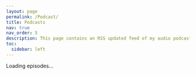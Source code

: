 ```yaml
---
layout: page
permalink: /Podcast/
title: Podcasts
nav: true
nav_order: 5
description: This page contains an RSS updated feed of my audio podcasts
toc:
  sidebar: left
---
```

<script>
async function fetchPodcastEpisodes() {
    const rssFeedUrl = "https://anchor.fm/s/f9faf04c/podcast/rss";
    const response = await fetch(rssFeedUrl);
    const text = await response.text();
    
    const parser = new DOMParser();
    const xml = parser.parseFromString(text, "text/xml");
    
    let episodesHtml = "";
    xml.querySelectorAll("item").forEach(episode => {
        const title = episode.querySelector("title").textContent;
        const description = episode.querySelector("description").textContent;
        const audioUrl = episode.querySelector("enclosure").getAttribute("url");
        const imageUrl = episode.querySelector("itunes\\:image")?.getAttribute("href") || "default-image.jpg"; // Fallback image

        episodesHtml += `
            <div>
                <h2>${title}</h2>
                <img src="${imageUrl}" alt="Episode Cover" style="max-width:100%; height:auto;">
                <p>${description}</p>
                <audio controls>
                    <source src="${audioUrl}" type="audio/mpeg">
                </audio>
            </div>
        `;
    });

    document.getElementById("podcast-container").innerHTML = episodesHtml;
}

fetchPodcastEpisodes();
</script>

<div id="podcast-container">Loading episodes...</div>
